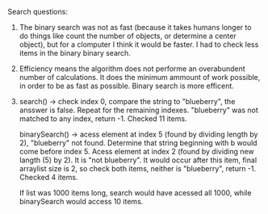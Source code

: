Search questions:

1. The binary search was not as fast (because it takes humans longer to do things like count the number of objects, or determine a center object), but for a clomputer I think it would be faster. I had to check less items in the binary binary search.

2. Efficiency means the algorithm does not performe an overabundent number of calculations. It does the minimum ammount of work possible, in order to be as fast as possible. Binary search is more efficent.

3. 
    search() -> check index 0, compare the string to "blueberry", the ansswer is false. Repeat for the remaining indexes. "blueberry" was not matched to any index, return -1. Checked 11 items.

    binarySearch() -> acess element at index 5 (found by dividing length by 2), "blueberry" not found. Determine that string beginning with b would come before index 5. Acess element at index 2 (found by dividing new langth (5) by 2). It is "not blueberry". It would occur after this item, final arraylist size is 2, so check both items, neither is "blueberry", return -1. Checked 4 items.

    If list was 1000 items long, search would have acessed all 1000, while binarySearch would access 10 items.
